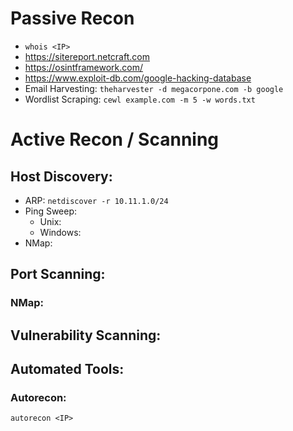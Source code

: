 # Passive Recon
- `whois <IP>`
- https://sitereport.netcraft.com
- https://osintframework.com/
- https://www.exploit-db.com/google-hacking-database
- Email Harvesting:  `theharvester -d megacorpone.com -b google`
- Wordlist Scraping:  `cewl example.com -m 5 -w words.txt`

# Active Recon / Scanning
## Host Discovery:
- ARP:  `netdiscover -r 10.11.1.0/24`
- Ping Sweep:
    - Unix:
    - Windows:
- NMap:
## Port Scanning:
### NMap:

## Vulnerability Scanning:

## Automated Tools:
### Autorecon:
`autorecon <IP>`
